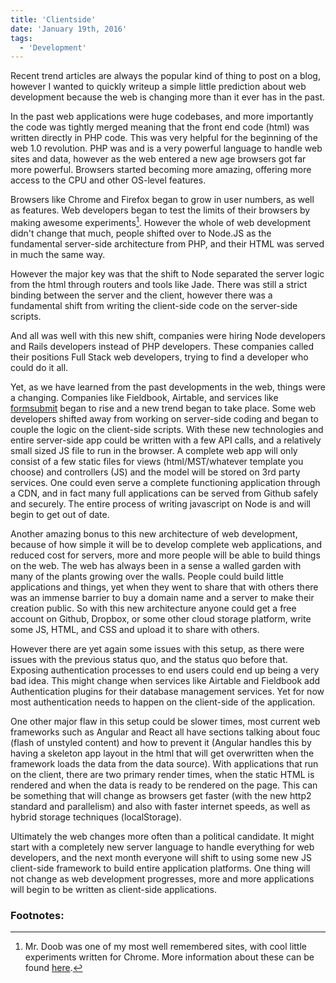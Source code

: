 ```yaml
---
title: 'Clientside'
date: 'January 19th, 2016'
tags:
  - 'Development'
---
```


Recent trend articles are always the popular kind of thing to post on a blog,
however I wanted to quickly writeup a simple little prediction about web
development because the web is changing more than it ever has in the past.

In the past web applications were huge codebases, and more importantly the code
was tightly merged meaning that the front end code (html) was written directly
in PHP code. This was very helpful for the beginning of the web 1.0 revolution.
PHP was and is a very powerful language to handle web sites and data, however as
the web entered a new age browsers got far more powerful. Browsers started
becoming more amazing, offering more access to the CPU and other OS-level
features.

Browsers like Chrome and Firefox began to grow in user numbers, as well as
features. Web developers began to test the limits of their browsers by making
awesome experiments[^1]. However the whole of web development didn't change that
much, people shifted over to Node.JS as the fundamental server-side architecture
from PHP, and their HTML was served in much the same way.

However the major key was that the shift to Node separated the server logic from
the html through routers and tools like Jade. There was still a strict binding
between the server and the client, however there was a fundamental shift from
writing the client-side code on the server-side scripts.

And all was well with this new shift, companies were hiring Node developers and
Rails developers instead of PHP developers. These companies called their
positions Full Stack web developers, trying to find a developer who could do it
all.

Yet, as we have learned from the past developments in the web, things were a
changing. Companies like Fieldbook, Airtable, and services like
[formsubmit](https://www.producthunt.com/tech/formsubmit) began to rise and a
new trend began to take place. Some web developers shifted away from working on
server-side coding and began to couple the logic on the client-side scripts.
With these new technologies and entire server-side app could be written with a
few API calls, and a relatively small sized JS file to run in the browser. A
complete web app will only consist of a few static files for views
(html/MST/whatever template you choose) and controllers (JS) and the model will
be stored on 3rd party services. One could even serve a complete functioning
application through a CDN, and in fact many full applications can be served from
Github safely and securely. The entire process of writing javascript on Node is
and will begin to get out of date.

Another amazing bonus to this new architecture of web development, because of
how simple it will be to develop complete web applications, and reduced cost for
servers, more and more people will be able to build things on the web. The web
has always been in a sense a walled garden with many of the plants growing over
the walls. People could build little applications and things, yet when they went
to share that with others there was an immense barrier to buy a domain name and
a server to make their creation public. So with this new architecture anyone
could get a free account on Github, Dropbox, or some other cloud storage
platform, write some JS, HTML, and CSS and upload it to share with others.

However there are yet again some issues with this setup, as there were issues
with the previous status quo, and the status quo before that. Exposing
authentication processes to end users could end up being a very bad idea. This
might change when services like Airtable and Fieldbook add Authentication
plugins for their database management services. Yet for now most authentication
needs to happen on the client-side of the application.

One other major flaw in this setup could be slower times, most current web
frameworks such as Angular and React all have sections talking about fouc (flash
of unstyled content) and how to prevent it (Angular handles this by having a
skeleton app layout in the html that will get overwritten when the framework
loads the data from the data source). With applications that run on the client,
there are two primary render times, when the static HTML is rendered and when
the data is ready to be rendered on the page. This can be something that will
change as browsers get faster (with the new http2 standard and parallelism) and
also with faster internet speeds, as well as hybrid storage techniques
(localStorage).

Ultimately the web changes more often than a political candidate. It might start
with a completely new server language to handle everything for web developers,
and the next month everyone will shift to using some new JS client-side
framework to build entire application platforms. One thing will not change as
web development progresses, more and more applications will begin to be written
as client-side applications.

### Footnotes:

[^1]:
    Mr. Doob was one of my most well remembered sites, with cool little
    experiments written for Chrome. More information about these can be found
    <a href="http://mrdoob.com/">here</a>.
